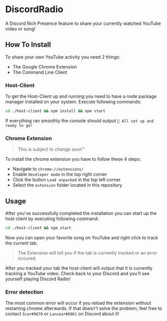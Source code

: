 # DiscordRadio
A Discord Rich Presence feature to share your currently watched YouTube video or song!

## How To Install
To share your own YouTube activity you need 2 things:
  * The Google Chrome Extension
  * The Command Line Client

### Host-Client
To get the Host-Client up and running you need to have a node package manager installed on your system.
Execute following commands:
```bash
cd ./host-client && npm install && npm start
```

If everything ran smoothly the console should output `🎉 All set up and ready to go!`

### Chrome Extension
> This is subject to change soon™

To install the chrome extension you have to follow these 4 steps:
* Navigate to `chrome://extensions/`
* Enable `Developer mode` in the top right corner
* Click the button `Load unpacked` in the top left corner
* Select the `extension` folder located in this repository

## Usage
After you've successfully completed the installation you can start up the host client by executing following command:
```bash
cd ./host-client && npm start
```

Now you can open your favorite song on YouTube and right click to track the current tab.
> The Extension will tell you if the tab is currently tracked or an error occured.

After you tracked your tab the host-client will output that it is currently tracking a YouTube video.
Check back to your Discord and you'll see yourself playing Discord Radio!

### Error detection
The most common error will occur if you reload the extension without restarting chrome afterwards.
If that doesn't solve the problem, feel free to contact `Scar#9670` or `Lancear#6961` on Discord about it!